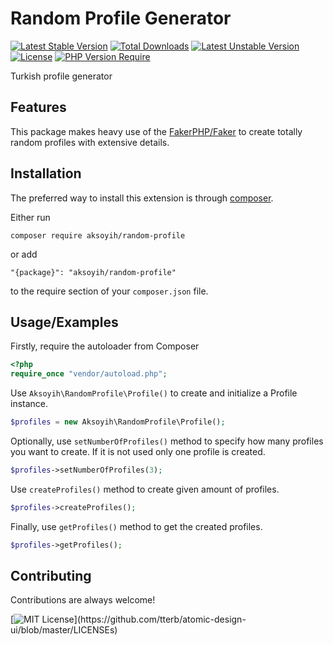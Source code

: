 Random Profile Generator
=============
[![Latest Stable Version](http://poser.pugx.org/aksoyih/random-profile/v)](https://packagist.org/packages/aksoyih/random-profile) [![Total Downloads](http://poser.pugx.org/aksoyih/random-profile/downloads)](https://packagist.org/packages/aksoyih/random-profile) [![Latest Unstable Version](http://poser.pugx.org/aksoyih/random-profile/v/unstable)](https://packagist.org/packages/aksoyih/random-profile) [![License](http://poser.pugx.org/aksoyih/random-profile/license)](https://packagist.org/packages/aksoyih/random-profile) [![PHP Version Require](http://poser.pugx.org/aksoyih/random-profile/require/php)](https://packagist.org/packages/aksoyih/random-profile)

Turkish profile generator

Features
------------
This package makes heavy use of the [FakerPHP/Faker](https://github.com/FakerPHP/Faker) to create totally random profiles with extensive details.

Installation
------------

The preferred way to install this extension is through [composer](http://getcomposer.org/download/).

Either run

```
composer require aksoyih/random-profile
```

or add

```
"{package}": "aksoyih/random-profile"
```

to the require section of your `composer.json` file.
## Usage/Examples

Firstly, require the autoloader from Composer
```php
<?php
require_once "vendor/autoload.php";

```

Use `Aksoyih\RandomProfile\Profile()` to create and initialize a Profile instance.
```php
$profiles = new Aksoyih\RandomProfile\Profile();
```

Optionally, use `setNumberOfProfiles()` method to specify how many profiles you want to create. If it is not used only one profile is created.
```php
$profiles->setNumberOfProfiles(3);
```

Use `createProfiles()` method to create given amount of profiles.
```php
$profiles->createProfiles();
```

Finally, use `getProfiles()` method to get the created profiles.
```php
$profiles->getProfiles();
```

## Contributing

Contributions are always welcome!



[![MIT License](https://img.shields.io/apm/l/atomic-design-ui.svg?)](https://github.com/tterb/atomic-design-ui/blob/master/LICENSEs)
